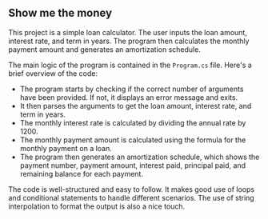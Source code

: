 ## Show me the money

This project is a simple loan calculator. The user inputs the loan amount, interest rate, and term in years. The program then calculates the monthly payment amount and generates an amortization schedule.

The main logic of the program is contained in the `Program.cs` file. Here's a brief overview of the code:

- The program starts by checking if the correct number of arguments have been provided. If not, it displays an error message and exits.
- It then parses the arguments to get the loan amount, interest rate, and term in years.
- The monthly interest rate is calculated by dividing the annual rate by 1200.
- The monthly payment amount is calculated using the formula for the monthly payment on a loan.
- The program then generates an amortization schedule, which shows the payment number, payment amount, interest paid, principal paid, and remaining balance for each payment.

The code is well-structured and easy to follow. It makes good use of loops and conditional statements to handle different scenarios. The use of string interpolation to format the output is also a nice touch.
